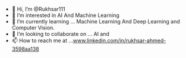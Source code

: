 - 👋 Hi, I’m @Rukhsar111
- 👀 I’m interested in  AI  And Machine Learning 
- 🌱 I’m currently learning ...  Machine Learning And Deep Learning and Computer Vision.
- 💞️ I’m looking to collaborate on ... AI  and 
- 📫 How to reach me at ...www.linkedin.com/in/rukhsar-ahmed-3598aa138


<!---
Rukhsar111/Rukhsar111 is a ✨ special ✨ repository because its `README.md` (this file) appears on your GitHub profile.
You can click the Preview link to take a look at your changes.
--->
